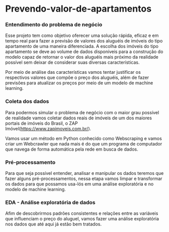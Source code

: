 # Prevendo-valor-de-apartamentos

### Entendimento do problema de negócio

Esse projeto tem como objetivo oferecer uma solução rápida, eficaz e em tempo real para fazer a previsão de valores dos aluguéis de imóveis do tipo apartamento de uma maneira diferenciada.
A escolha dos imóveis do tipo apartamento se deve ao volume de dados disponíveis para a construção do modelo capaz de retornar o valor dos aluguéis mais próximo da realidade possível sem deixar de considerar suas diversas características.

Por meio de análise das características vamos tentar justificar os respectivos valores que compõe o preço dos aluguéis, além de fazer previsões para atualizar os preços por meio de um modelo de machine learning.

### Coleta dos dados

Para podermos simular o problema de negócio com o maior grau possível de realidade vamos coletar dados reais de imóveis de um dos maiores portais de imóveis do Brasil, o ZAP Imóvel(https://www.zapimoveis.com.br/).

Vamos usar um método em Python conhecido como Webscraping e vamos criar um Webcrawler que nada mais é do que um programa de computador que navega de forma automática pela rede em busca de dados.

### Pré-processamento

Para que seja possível entender, analisar e manipular os dados teremos que fazer alguns pré-processamentos, nessa etapa vamos limpar e transformar os dados para que possamos usa-lós em uma análise exploratória e no modelo de machine learning.

### EDA - Análise exploratória de dados

Afim de descobrirmos padrões consistentes e relações entre as variáveis que influenciam o preço do aluguel, vamos fazer uma análise exploratória nos dados que até aqui já estão bem tratados.
